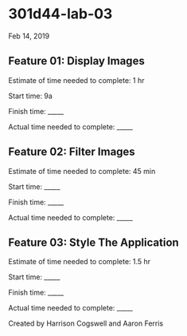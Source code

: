 # 301d44-lab-03
Feb 14, 2019


## Feature 01: Display Images

Estimate of time needed to complete: 1 hr

Start time: 9a

Finish time: _____

Actual time needed to complete: _____


## Feature 02: Filter Images

Estimate of time needed to complete: 45 min

Start time: _____

Finish time: _____

Actual time needed to complete: _____


## Feature 03: Style The Application

Estimate of time needed to complete: 1.5 hr

Start time: _____

Finish time: _____

Actual time needed to complete: _____



Created by Harrison Cogswell and Aaron Ferris